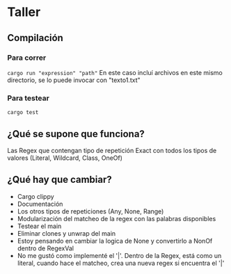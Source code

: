 # Taller

## Compilación

### Para correr
```cargo run "expression" "path"``` 
En este caso incluí archivos en este mismo directorio, se lo puede invocar con "texto1.txt"

### Para testear
```cargo test``` 


## ¿Qué se supone que funciona?

Las Regex que contengan tipo de repetición Exact con todos los tipos de valores (Literal, Wildcard, Class, OneOf)

## ¿Qué hay que cambiar?

- Cargo clippy
- Documentación
- Los otros tipos de repeticiones (Any, None, Range)
- Modularización del matcheo de la regex con las palabras disponibles
- Testear el main
- Eliminar clones y unwrap del main
- Estoy pensando en cambiar la logica de None y convertirlo a NonOf dentro de RegexVal
- No me gustó como implementé el '|'. Dentro de la Regex, está como un literal, cuando hace el matcheo, crea una nueva regex si encuentra el '|'

